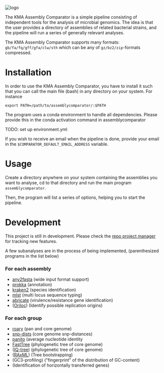![logo](https://raw.githubusercontent.com/cmkobel/kma-assemblycomparator/master/scripts/logo.png "")


The KMA Assembly Comparator is a simple pipeline consisting of independent tools for the analysis of microbial genomics. The idea is that the user provides a directory of assemblies of related bacterial strains, and the pipeline will run a series of generally relevant analyses.

The KMA Assembly Comparator supports many formats: `gb/fa/fq/gff/gfa/clw/sth` which can be any of `gz/bz2/zip`-formats compressed.

# Installation
In order to use the KMA Assembly Comparator, you have to install it such that you can call the main file (bash) in any directory on your system. For instance
```
export PATH=/path/to/assemblycomparator/:$PATH
```

The program uses a conda environment to handle all dependencies. Please provide this in the conda activation command in assemblycomparator

TODO: set up environment.yml

If you wish to receive an email when the pipeline is done, provide your email in the `$COMPARATOR_DEFAULT_EMAIL_ADDRESS` variable.


# Usage

Create a directory anywhere on your system containing the assemblies you want to analyse, cd to that directory and run the main program `assemblycomparator`.

Then, the program will list a series of options, helping you to start the pipeline.


# Development

This project is still in development. Please check the [repo project manager](https://github.com/cmkobel/kma-assemblycomparator/projects/1) for tracking new features. 

A few subanalyses are in the process of being implemented, (parenthesized programs in the list below)


### For each assembly
  * [any2fasta](https://github.com/tseemann/any2fasta) (wide input format support)
  * [prokka](https://github.com/tseemann/prokka) (annotation)
  * [kraken2](https://ccb.jhu.edu/software/kraken2/) (species identification)
  * [mlst](https://github.com/tseemann/mlst) (multi locus sequence typing)
  * [abricate](https://github.com/tseemann/abricate) (virulence/resistance gene identification)
  * ([Oriloc](http://pbil.univ-lyon1.fr/software/Oriloc/oriloc.html)) (Identify possible replication origins)

  
  
### For each group
  * [roary](https://sanger-pathogens.github.io/Roary/) (pan and core genome)
  * [snp-dists](https://github.com/tseemann/snp-dists) (core genome snp-distances)
  * [panito](https://github.com/sanger-pathogens/panito) (average nucleotide identity
  * [FastTree](http://www.microbesonline.org/fasttree/) (phylogenetic tree of core genome)
  * ([IQ-tree](http://www.iqtree.org/)) (phylogenetic tree of core genome)
  * ([RAxML](https://github.com/amkozlov/raxml-ng)) (Tree bootstrapping)
  * (GC3-profiling) ("fingerprint" of the distribution of GC-content)
  * (Identification of horizontally transferred genes)
  
  
  
  
